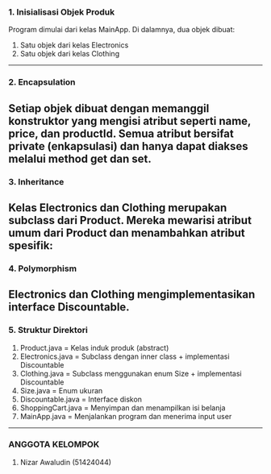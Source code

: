 ### 1. Inisialisasi Objek Produk
Program dimulai dari kelas MainApp.
Di dalamnya, dua objek dibuat:
1. Satu objek dari kelas Electronics
2. Satu objek dari kelas Clothing
---

### 2. Encapsulation
Setiap objek dibuat dengan memanggil konstruktor yang mengisi atribut seperti name, price, dan productId.
Semua atribut bersifat private (enkapsulasi) dan hanya dapat diakses melalui method get dan set.
---

### 3. Inheritance
Kelas Electronics dan Clothing merupakan subclass dari Product.
Mereka mewarisi atribut umum dari Product dan menambahkan atribut spesifik:
---

###  4. Polymorphism
Electronics dan Clothing mengimplementasikan interface Discountable.
---

### 5. Struktur Direktori
1. Product.java = Kelas induk produk (abstract)
2. Electronics.java = Subclass dengan inner class + implementasi Discountable
3. Clothing.java = Subclass menggunakan enum Size + implementasi Discountable
4. Size.java = Enum ukuran
5. Discountable.java = Interface diskon
6. ShoppingCart.java = Menyimpan dan menampilkan isi belanja
7. MainApp.java = Menjalankan program dan menerima input user
---

### ANGGOTA KELOMPOK
1. Nizar Awaludin (51424044)

